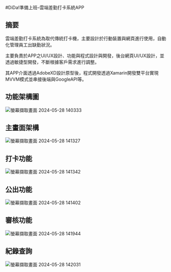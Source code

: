 #DiDa!準備上班–雲端差勤打卡系統APP
## 摘要
雲端差勤打卡系統為取代傳統打卡機，主要設計於行動裝置與網頁進行使用，自動化管理員工出缺勤狀況。

主要負責於APP之UI/UX設計、功能與程式設計與開發，後台網頁UI/UX設計，並透過敏捷型開發，不斷根據客戶需求進行調整。

其APP介面透過AdobeXD設計原型後，程式開發透過Xamarin開發雙平台實現MVVM模式並串接後端與GoogleAPI等。

## 功能架構圖
![螢幕擷取畫面 2024-05-28 140333](https://github.com/oooao/Punch/assets/80454372/02fcc7e4-11bf-42c1-baa1-7d9d57b6ee53)
## 主畫面架構
![螢幕擷取畫面 2024-05-28 141327](https://github.com/oooao/Punch/assets/80454372/c8904301-e42a-4213-a4e8-ea5e69c64781)
## 打卡功能
![螢幕擷取畫面 2024-05-28 141342](https://github.com/oooao/Punch/assets/80454372/be15fbeb-aba2-4110-b900-89a23665e510)
## 公出功能
![螢幕擷取畫面 2024-05-28 141402](https://github.com/oooao/Punch/assets/80454372/b7662b79-a960-41c2-8630-86b30ca534e4)
## 審核功能
![螢幕擷取畫面 2024-05-28 141944](https://github.com/oooao/Punch/assets/80454372/a31420f6-98fa-4344-b39d-09fb43510bc8)
## 紀錄查詢
![螢幕擷取畫面 2024-05-28 142031](https://github.com/oooao/Punch/assets/80454372/2fe31181-4248-4b4e-ab72-16918e378080)
